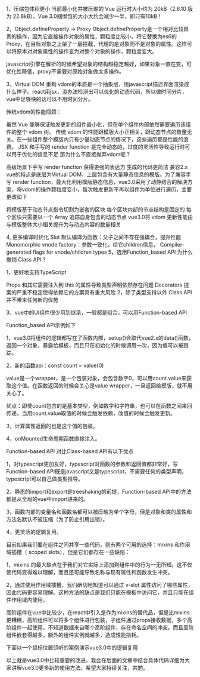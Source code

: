 1，压缩包体积更小
当前最小化并被压缩的 Vue 运行时大小约为 20kB（2.6.10 版为 22.8kB）。Vue 3.0捆绑包的大小大约会减少一半，即只有10kB！

2，Object.defineProperty -> Proxy
Object.defineProperty是一个相对比较昂贵的操作，因为它直接操作对象的属性，颗粒度比较小。将它替换为es6的Proxy，在目标对象之上架了一层拦截，代理的是对象而不是对象的属性。这样可以将原本对对象属性的操作变为对整个对象的操作，颗粒度变大。

javascript引擎在解析的时候希望对象的结构越稳定越好，如果对象一直在变，可优化性降低，proxy不需要对原始对象做太多操作。

3，Virtual DOM 重构
vdom的本质是一个抽象层，用javascript描述界面渲染成什么样子。react用jsx，没办法检测出可以优化的动态代码，所以做时间分片，vue中足够快的话可以不用时间分片。

传统vdom的性能瓶颈：

虽然 Vue 能够保证触发更新的组件最小化，但在单个组件内部依然需要遍历该组件的整个 vdom 树。
传统 vdom 的性能跟模版大小正相关，跟动态节点的数量无关。在一些组件整个模版内只有少量动态节点的情况下，这些遍历都是性能的浪费。
JSX 和手写的 render function 是完全动态的，过度的灵活性导致运行时可以用于优化的信息不足
那为什么不直接抛弃vdom呢？

高级场景下手写 render function 获得更强的表达力
生成的代码更简洁
兼容2.x
vue的特点是底层为Virtual DOM，上层包含有大量静态信息的模版。为了兼容手写 render function，最大化利用模版静态信息，vue3.0采用了动静结合的解决方案，将vdom的操作颗粒度变小，每次触发更新不再以组件为单位进行遍历，主要更改如下

将模版基于动态节点指令切割为嵌套的区块
每个区块内部的节点结构是固定的
每个区块只需要以一个 Array 追踪自身包含的动态节点
vue3.0将 vdom 更新性能由与模版整体大小相关提升为与动态内容的数量相关

4, 更多编译时优化
Slot 默认编译为函数：父子之间不存在强耦合，提升性能
Monomorphic vnode factory：参数一致化，给它children信息，
Compiler-generated flags for vnode/children types
5，选用Function_based API
为什么撤销 Class API ?

1，更好地支持TypeScript

Props 和其它需要注入到 this 的属性导致类型声明依然存在问题
Decorators 提案的严重不稳定使得依赖它的方案具有重大风险
2，除了类型支持以外 Class API 并不带来任何新的优势

3，vue中的UI组件很少用到继承，一般都是组合，可以用Function-based API

Function_based API示例如下


1，vue3.0将组件的逻辑都写在了函数内部，setup()会取代vue2.x的data()函数，返回一个对象，暴露给模板，而且只在初始化的时候调用一次，因为值可以被跟踪。

2，新的函数api：const count = value(0)

value是一个wrapper，是一个包装对象，会包含数字0，可以用count.value来获取这个值。在函数返回的时候会关心是value wrapper，一旦返回给模版，就不用关心了。

优点：即使count包含的是基本类型，例如数字和字符串，也可以在函数之间来回传递，当用count.value取值的时候会触发依赖，改值的时候会触发更新。

3，计算属性返回的也是这个值的包装。

4，onMounted生命周期函数直接注入。

Function-based API 对比Class-based API有以下优点

1，对typescript更加友好，typescript对函数的参数和返回值都非常好，写Function-based API既是javascript又是typescript，不需要任何的类型声明，typescript可以自己做类型推导。

2，静态的import和export是treeshaking的前提，Function-based API中的方法都是从全局的vue中import进来的。

3，函数内部的变量名和函数名都可以被压缩为单个字母，但是对象和类的属性和方法名默认不被压缩（为了防止引用出错）。

4，更灵活的逻辑复用。

目前如果我们要在组件之间共享一些代码，则有两个可用的选择：mixins 和作用域插槽（ scoped slots），但是它们都存在一些缺陷：

1，mixins 的最大缺点在于我们对它实际上添加到组件中的行为一无所知。这不仅使代码变得难以理解，而且还可能导致名称与现有属性和函数发生冲突。

2，通过使用作用域插槽，我们确切地知道可以通过 v-slot 属性访问了哪些属性，因此代码更容易理解。这种方法的缺点是我们只能在模板中访问它，并且只能在组件作用域内使用。

高阶组件在vue中比较少，在react中引入是作为mixins的替代品，但是比mixins更糟糕，高阶组件可以将多个组件进行包装，子组件通过props接收数据，多个高阶组件一起使用，不知道数据来自哪个高阶组件，存在命名空间的冲突。而且高阶组件嵌套得越多，额外的组件实例就越多，造成性能损耗。

下面以一个鼠标位置侦听的案例演示vue3.0中的逻辑复用



以上就是vue3.0中比较重要的改进，我会在后面的文章中结合具体代码详细为大家讲解vue3.0更多新的使用方法。希望大家持续关注，共勉。